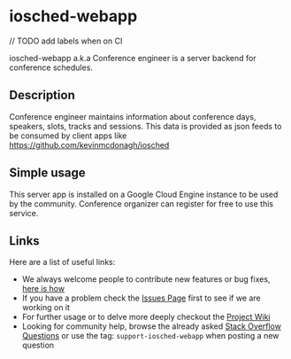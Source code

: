 # iosched-webapp 
// TODO add labels when on CI

iosched-webapp a.k.a Conference engineer is a server backend for conference schedules.

## Description

Conference engineer maintains information about conference days, speakers, slots, tracks and sessions. This data is provided as json feeds to be consumed by client apps like https://github.com/kevinmcdonagh/iosched


## Simple usage

This server app is installed on a Google Cloud Engine instance to be used by the community. Conference organizer can register for free to use this service.


## Links

Here are a list of useful links:

 * We always welcome people to contribute new features or bug fixes, [here is how](https://github.com/novoda/novoda/blob/master/CONTRIBUTING.md)
 * If you have a problem check the [Issues Page](https://github.com/novoda/iosched-webapp/issues) first to see if we are working on it
 * For further usage or to delve more deeply checkout the [Project Wiki](https://github.com/novoda/iosched-webapp/wiki)
 * Looking for community help, browse the already asked [Stack Overflow Questions](http://stackoverflow.com/questions/tagged/support-iosched-webapp) or use the tag: `support-iosched-webapp` when posting a new question
